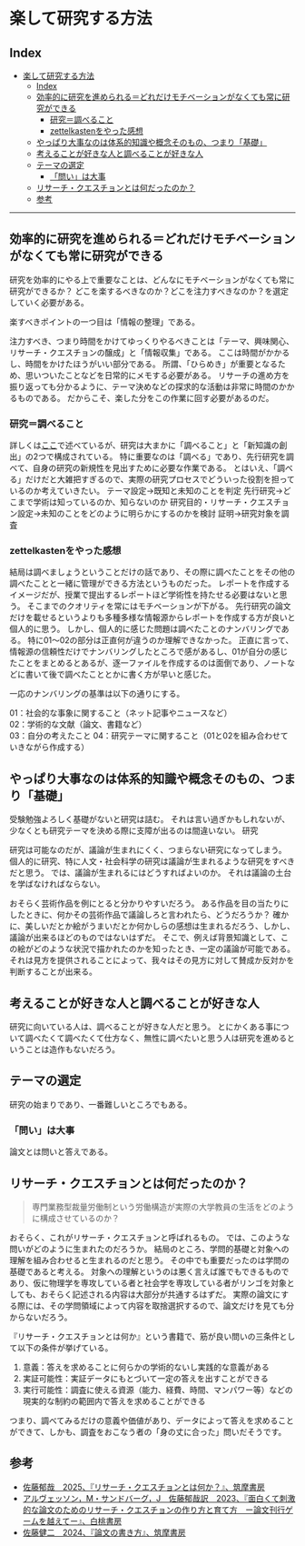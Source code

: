 # 楽して研究する方法

## Index

- [楽して研究する方法](#楽して研究する方法)
  - [Index](#index)
  - [効率的に研究を進められる＝どれだけモチベーションがなくても常に研究ができる](#効率的に研究を進められるどれだけモチベーションがなくても常に研究ができる)
    - [研究＝調べること](#研究調べること)
    - [zettelkastenをやった感想](#zettelkastenをやった感想)
  - [やっぱり大事なのは体系的知識や概念そのもの、つまり「基礎」](#やっぱり大事なのは体系的知識や概念そのものつまり基礎)
  - [考えることが好きな人と調べることが好きな人](#考えることが好きな人と調べることが好きな人)
  - [テーマの選定](#テーマの選定)
    - [「問い」は大事](#問いは大事)
  - [リサーチ・クエスチョンとは何だったのか？](#リサーチクエスチョンとは何だったのか)
  - [参考](#参考)

---

## 効率的に研究を進められる＝どれだけモチベーションがなくても常に研究ができる

研究を効率的にやる上で重要なことは、どんなにモチベーションがなくても常に研究ができるか？
どこを楽するべきなのか？どこを注力すべきなのか？を選定していく必要がある。

楽すべきポイントの一つ目は「情報の整理」である。

注力すべき、つまり時間をかけてゆっくりやるべきことは「テーマ、興味関心、リサーチ・クエスチョンの醸成」と「情報収集」である。
ここは時間がかかるし、時間をかけたほうがいい部分である。
所謂、「ひらめき」が重要となるため、思いついたことなどを日常的にメモする必要がある。
リサーチの進め方を振り返っても分かるように、テーマ決めなどの探求的な活動は非常に時間のかかるものである。
だからこそ、楽した分をこの作業に回す必要があるのだ。

### 研究＝調べること

詳しくは[ここ](./02_研究ってなに？.md)で述べているが、研究は大まかに「調べること」と「新知識の創出」の2つで構成されている。
特に重要なのは「調べる」であり、先行研究を調べて、自身の研究の新規性を見出すために必要な作業である。
とはいえ、「調べる」だけだと大雑把すぎるので、実際の研究プロセスでどういった役割を担っているのか考えていきたい。
テーマ設定→既知と未知のことを判定
先行研究→どこまで学術は知っているのか、知らないのか
研究目的・リサーチ・クエスチョン設定→未知のことをどのように明らかにするのかを検討
証明→研究対象を調査

### zettelkastenをやった感想

結局は調べましょうということだけの話であり、その際に調べたことをその他の調べたことと一緒に管理ができる方法というものだった。
レポートを作成するイメージだが、授業で提出するレポートほど学術性を持たせる必要はないと思う。
そこまでのクオリティを常にはモチベーションが下がる。
先行研究の論文だけを載せるというよりも多種多様な情報源からレポートを作成する方が良いと個人的に思う。
しかし、個人的に感じた問題は調べたことのナンバリングである。
特に01～02の部分は正直何が違うのか理解できなかった。
正直に言って、情報源の信頼性だけでナンバリングしたところで感があるし、01が自分の感じたことをまとめるとあるが、逐一ファイルを作成するのは面倒であり、ノートなどに書いて後で調べたこととかに書く方が早いと感じた。

一応のナンバリングの基準は以下の通りにする。

01：社会的な事象に関すること（ネット記事やニュースなど）  
02：学術的な文献（論文、書籍など）  
03：自分の考えたこと
04：研究テーマに関すること（01と02を組み合わせていきながら作成する）  

<!-- では何が大事なのか？ -->

## やっぱり大事なのは体系的知識や概念そのもの、つまり「基礎」

受験勉強よろしく基礎がないと研究は詰む。
それは言い過ぎかもしれないが、少なくとも研究テーマを決める際に支障が出るのは間違いない。
研究

研究は可能なのだが、議論が生まれにくく、つまらない研究になってしまう。
個人的に研究、特に人文・社会科学の研究は議論が生まれるような研究をすべきだと思う。
では、議論が生まれるにはどうすればよいのか。
それは議論の土台を学ばなければならない。

おそらく芸術作品を例にとると分かりやすいだろう。
ある作品を目の当たりにしたときに、何かその芸術作品で議論しろと言われたら、どうだろうか？
確かに、美しいだとか絵がうまいだとか何かしらの感想は生まれるだろう、しかし、議論が出来るほどのものではないはずだ。
そこで、例えば背景知識として、この絵がどのような状況で描かれたのかを知ったとき、一定の議論が可能である。
それは見方を提供されることによって、我々はその見方に対して賛成か反対かを判断することが出来る。

## 考えることが好きな人と調べることが好きな人

研究に向いている人は、調べることが好きな人だと思う。
とにかくある事について調べたくて調べたくて仕方なく、無性に調べたいと思う人は研究を進めるということは造作もないだろう。

## テーマの選定

研究の始まりであり、一番難しいところでもある。

### 「問い」は大事

論文とは問いと答えである。

## リサーチ・クエスチョンとは何だったのか？

> 専門業務型裁量労働制という労働構造が実際の大学教員の生活をどのように構成させているのか？

おそらく、これがリサーチ・クエスチョンと呼ばれるもの。
では、このような問いがどのように生まれたのだろうか。
結局のところ、学問的基礎と対象への理解を組み合わせると生まれるのだと思う。
その中でも重要だったのは学問の基礎であると考える。
対象への理解というのは悪く言えば誰でもできるものであり、仮に物理学を専攻している者と社会学を専攻している者がリンゴを対象としても、おそらく記述される内容は大部分が共通するはずだ。
実際の論文にする際には、その学問領域によって内容を取捨選択するので、論文だけを見ても分からないだろう。

『リサーチ・クエスチョンとは何か』という書籍で、筋が良い問いの三条件として以下の条件が挙げている。

1. 意義：答えを求めることに何らかの学術的ないし実践的な意義がある
2. 実証可能性：実証データにもとづいて一定の答えを出すことができる
3. 実行可能性：調査に使える資源（能力、経費、時間、マンパワー等）などの現実的な制約の範囲内で答えを求めることができる

つまり、調べてみるだけの意義や価値があり、データによって答えを求めることができて、しかも、調査をおこなう者の「身の丈に合った」問いだそうです。

## 参考

- [佐藤郁哉　2025、『リサーチ・クエスチョンとは何か？』、筑摩書房](https://www.chikumashobo.co.jp/product/9784480076564/)
- [アルヴェッソン，M・サンドバーグ，J　佐藤郁哉訳　2023、『面白くて刺激的な論文のためのリサーチ・クエスチョンの作り方と育て方　ー論文刊行ゲームを越えてー』、白桃書房](https://www.hakutou.co.jp/book/b628955.html)
- [佐藤健二　2024、『論文の書き方』、筑摩書房](https://www.chikumashobo.co.jp/product/9784480512390/)
